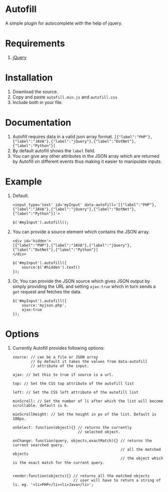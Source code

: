 # Autofill

A simple plugin for autocomplete with the help of jquery.

# Requirements

1. [jQuery](https://code.jquery.com/jquery-3.1.0.min.js)

# Installation

1. Download the source.
2. Copy and paste `autofill.min.js` and `autofill.css`
3. Include both in your file.

# Documentation

1. Autofill requires data in a valid json array format.
    `[{"label":"PHP"},{"label":"JAVA"},{"label":"jQuery"},{"label":"DotNet"},{"label":"Python"}]`
2. By default autofill shows the `label` field.
3. You can give any other attributes in the JSON array which are returned by Autofill on different events thus making it easier to manipulate inputs.    

# Example

1. Default.

    ```
    <input type='text' id='myInput' data-autofill='[{"label":"PHP"},{"label":"JAVA"},{"label":"jQuery"},{"label":"DotNet"},{"label":"Python"}]'>
    ```
    
    ```
    $('#myInput').autofill();
    ```
2. You can provide a source element which contains the JSON array.

    ```
    <div id='hidden'>
    [{"label":"PHP"},{"label":"JAVA"},{"label":"jQuery"},{"label":"DotNet"},{"label":"Python"}]
    </div>
    ```
    
    ```
    $('#myInput').autofill({
        source:$('#hidden').text()
    });
    ```
    
3. Or, You can provide the JSON source which gives JSON output by simply providing the URL and setting `ajax:true` which in turn sends a `get` request and fetches the data.

    ```
    $('#myInput').autofill({
        source:'myjson.php',
        ajax:true
    });
    
    ```
    
# Options
    
1. Currently Autofill provides following options:

    ```
    source: // can be a file or JSON array
            // by default it takes the values from data-autofill 
            // attribute of the input.
    
    ajax: // Set this to true if source is a url.
    
    top: // Set the CSS top attribute of the autofill list
    
    left: // Set the CSS left attribute of the autofill list
    
    minScroll: // Set the number of li after which the list will become scrollable. default is 6.
    
    minScrollHeight: // Set the height in px of the list. Default is 100px.    
    
    onSelect: function(object){} // returns the currently
                                 // selected object.
    
    onChange: function(query, objects,exactMatch){} // returns the current searched query.
                                                    // all the matched objects
                                                    // the object which is the exact match for the current query.
    
    
    render:function(objects){} // returns all the matched objects
                               // user will have to return a string of li. eg. '<li>PHP</li><li>Java</li>';
    
    ```

    

